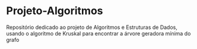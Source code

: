 # Projeto-Algoritmos
Repositório dedicado ao projeto de Algoritmos e Estruturas de Dados, usando o algoritmo de Kruskal para encontrar a árvore geradora mínima do grafo
